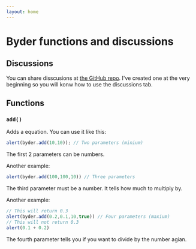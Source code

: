 ```yaml
---
layout: home
---
```

# Byder functions and discussions

## Discussions

You can share disscusions at [the GitHub repo](https://github.com/Brunozhon/byder.js/discussions). I've created one at the very beginning so you will konw how to use the discussions tab.

## Functions

### `add()`

Adds a equation. You can use it like this:

```javascript
alert(byder.add(10,10)); // Two parameters (minium)
```

The first 2 parameters can be numbers.

Another example:

```javascript
alert(byder.add(100,100,10)) // Three parameters
```

The third parameter must be a number. It tells how much to multiply by.

Another example:

```javascript
// This will return 0.3
alert(byder.add(0.2,0.1,10,true)) // Four parameters (maxium)
// This will not return 0.3
alert(0.1 + 0.2)
```

The fourth parameter tells you if you want to divide by the number agian.
